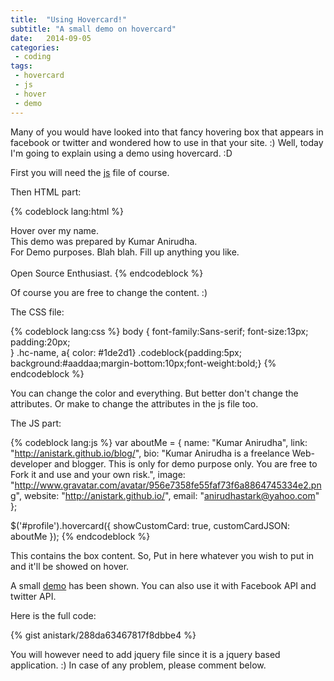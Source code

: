 ```yaml
---
title:  "Using Hovercard!"
subtitle: "A small demo on hovercard"
date:   2014-09-05
categories:
 - coding
tags:
 - hovercard
 - js
 - hover
 - demo
---
```

Many of you would have looked into that fancy hovering box that appears in facebook or twitter and wondered how to use in that your site. :) Well, today I'm going to explain using a demo using hovercard. :D


First you will need the [js][hovercardjs] file of course.

Then HTML part:

{% codeblock lang:html %}
<div class="codeblock">Hover over my name.</div>
This demo was prepared by <label id="profile">Kumar Anirudha</label>.<br />
For Demo purposes. Blah blah. Fill up anything you like.<br /><br />Open Source Enthusiast. 
{% endcodeblock %}

Of course you are free to change the content. :) 

The CSS file:

{% codeblock lang:css %}
body
{
    font-family:Sans-serif;
    font-size:13px;
    padding:20px;    
}
.hc-name, a{ color: #1de2d1}
.codeblock{padding:5px; background:#aaddaa;margin-bottom:10px;font-weight:bold;}
{% endcodeblock %}

You can change the color and everything. But better don't change the attributes. Or make to change the attributes in the js file too.

The JS part:

{% codeblock lang:js %}
var aboutMe = {
    name: "Kumar Anirudha",
    link: "http://anistark.github.io/blog/",
    bio: "Kumar Anirudha is a freelance Web-developer and blogger. This is only for demo purpose only. You are free to Fork it and use and your own risk.",
    image: "http://www.gravatar.com/avatar/956e7358fe55faf73f6a8864745334e2.png",
    website: "http://anistark.github.io/",
    email: "anirudhastark@yahoo.com"
};

$('#profile').hovercard({
    showCustomCard: true, 
    customCardJSON: aboutMe
});
{% endcodeblock %}

This contains the box content. So, Put in here whatever you wish to put in and it'll be showed on hover.

A small [demo][demohovercard] has been shown.
You can also use it with Facebook API and twitter API. 

Here is the full code:

{% gist anistark/288da63467817f8dbbe4 %}

You will however need to add jquery file since it is a jquery based application. :) In case of any problem, please comment below. 



[hovercardjs]: https://raw.githubusercontent.com/anistark/demo/master/hovercard/jquery.hovercard.min.js
[demohovercard]: http://anistark.github.io/demo/hovercard/
